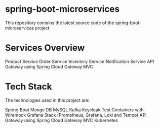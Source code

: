 # spring-boot-microservices
This repository contains the latest source code of the spring-boot-microservices project

# Services Overview
Product Service
Order Service
Inventory Service
Notification Service
API Gateway using Spring Cloud Gateway MVC

# Tech Stack
The technologies used in this project are:

Spring Boot
Mongo DB
MySQL
Kafka
Keycloak
Test Containers with Wiremock
Grafana Stack (Prometheus, Grafana, Loki and Tempo)
API Gateway using Spring Cloud Gateway MVC
Kubernetes

